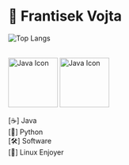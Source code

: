 # 👋 Frantisek Vojta

![Top Langs](https://github-readme-stats.vercel.app/api/top-langs/?username=frantisek-vojta&layout=compact)

<br> <img src="https://techstack-generator.vercel.app/python-icon.svg" alt="Java Icon" width="100">
<img src="https://techstack-generator.vercel.app/java-icon.svg" alt="Java Icon" width="100"> <br> 

    
[☕] Java  
[🐍] Python  
[🛠️] Software                                                                                                                                                                                                                                                                                                                                                                                                                                                                                                                                                                                                            
[🐧] Linux Enjoyer

